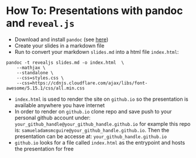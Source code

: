 # How To: Presentations with pandoc and `reveal.js`

- Download and install `pandoc` (see [here](https://anaconda.org/conda-forge/pandoc))
- Create your slides in a markdown file
- Run to convert your markdown `slides.md` into a html file `index.html`:

```shell
pandoc -t revealjs slides.md -o index.html  \
	--mathjax \
	--standalone \
	--css=styles.css \
	--css=https://cdnjs.cloudflare.com/ajax/libs/font-awesome/5.15.1/css/all.min.css
```

- `index.html` is used to render the site on `github.io` so the presentation is available anywhere you have internet
- In order to render on `github.io` clone repo and save push to your personal github account under: `your_github_handle@your_github_handle.github.io` for example this repo is: `samueladamsmcguire@your_github_handle.github.io`. Then the presentation can be accesse at: `your_github_handle.github.io`
- `github.io` looks for a file called `index.html` as the entrypoint and hosts the presentation for free